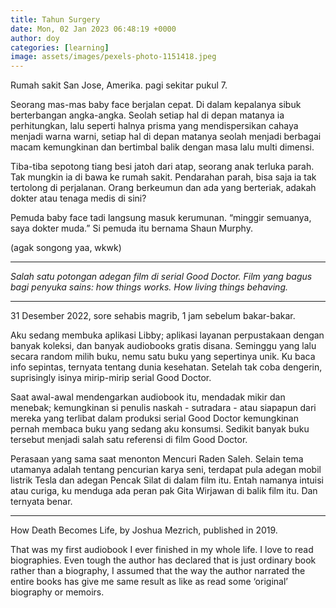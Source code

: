 ```yaml
---
title: Tahun Surgery
date: Mon, 02 Jan 2023 06:48:19 +0000
author: doy
categories: [learning]
image: assets/images/pexels-photo-1151418.jpeg
---
```


Rumah sakit San Jose, Amerika. pagi sekitar pukul 7.

Seorang mas-mas baby face berjalan cepat. Di dalam kepalanya sibuk berterbangan angka-angka. Seolah setiap hal di depan matanya ia perhitungkan, lalu seperti halnya prisma yang mendispersikan cahaya menjadi warna warni, setiap hal di depan matanya seolah menjadi berbagai macam kemungkinan dan bertimbal balik dengan masa lalu multi dimensi.

Tiba-tiba sepotong tiang besi jatoh dari atap, seorang anak terluka parah. Tak mungkin ia di bawa ke rumah sakit. Pendarahan parah, bisa saja ia tak tertolong di perjalanan. Orang berkeumun dan ada yang berteriak, adakah dokter atau tenaga medis di sini?

Pemuda baby face tadi langsung masuk kerumunan. “minggir semuanya, saya dokter muda.” Si pemuda itu bernama Shaun Murphy.

(agak songong yaa, wkwk)

* * *

_Salah satu potongan adegan film di serial Good Doctor. Film yang bagus bagi penyuka sains: how things works. How living things behaving._

* * *

31 Desember 2022, sore sehabis magrib, 1 jam sebelum bakar-bakar.

Aku sedang membuka aplikasi Libby; aplikasi layanan perpustakaan dengan banyak koleksi, dan banyak audiobooks gratis disana. Seminggu yang lalu secara random milih buku, nemu satu buku yang sepertinya unik. Ku baca info sepintas, ternyata tentang dunia kesehatan. Setelah tak coba dengerin, suprisingly isinya mirip-mirip serial Good Doctor.

Saat awal-awal mendengarkan audiobook itu, mendadak mikir dan menebak; kemungkinan si penulis naskah - sutradara - atau siapapun dari mereka yang terlibat dalam produksi serial Good Doctor kemungkinan pernah membaca buku yang sedang aku konsumsi. Sedikit banyak buku tersebut menjadi salah satu referensi di film Good Doctor.

Perasaan yang sama saat menonton Mencuri Raden Saleh. Selain tema utamanya adalah tentang pencurian karya seni, terdapat pula adegan mobil listrik Tesla dan adegan Pencak Silat di dalam film itu. Entah namanya intuisi atau curiga, ku menduga ada peran pak Gita Wirjawan di balik film itu. Dan ternyata benar.

* * *

How Death Becomes Life, by Joshua Mezrich, published in 2019.

That was my first audiobook I ever finished in my whole life. I love to read biographies. Even tough the author has declared that is just ordinary book rather than a biography, I assumed that the way the author narrated the entire books has give me same result as like as read some ‘original’ biography or memoirs.
